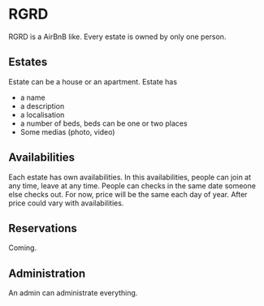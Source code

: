 # RGRD

RGRD is a AirBnB like.
Every estate is owned by only one person.


## Estates
Estate can be a house or an apartment.
Estate has
- a name
- a description
- a localisation
- a number of beds, beds can be one or two places
- Some medias (photo, video)

## Availabilities
Each estate has own availabilities. In this availabilities, people can join at any time, leave at any time. 
People can checks in the same date someone else checks out.
For now, price will be the same each day of year. After price could vary with availabilities.

## Reservations
Coming.  

## Administration
An admin can administrate everything.
